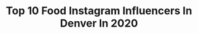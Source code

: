 ---
title: Top 10 Food Instagram Influencers In Denver In 2020
description: >-
  Find top food Instagram influencers in Denver in 2020. Most popular hashtags: #food #denver #denverfoodie #colorado.
platform: Instagram
hits: 54
text_top: Identify the most popular Instagram profiles on inBeat.
text_bottom: Our database has 54 Instagram influencers like this in Denver, United States for you to contact.
profiles:
  - username: "jasonganahl"
    fullname: >-
      Jason Ganahl
    bio: >-
      ❤️ Husband 👩🏼👧🏼👦🏼👱🏼‍♀️ Father 🔥 Founder @gquebbq 🍦 Founder @icecreamfarm 🏈🏀⚾️ Fanatic 🏔🇺🇸⛰ Denver CO ⬇️Surf & Turf Recipe⬇️
    location: "United States"
    followers: 20298
    engagement: 167
    commentsToLikes: 0.101623
    id: ck0u75kav3ur00i19clkaqqq6
    verified: false
    hashtags: "#303, #smokedmeat, #sandwich, #5280eats"
  - username: "1000thingstodoindenver"
    fullname: >-
      Denver📍Things To Do in Denver
    bio: >-
      Voted Denver's Best Instagram • Denver Food, Drink, Fashion, Fitness, Music, Art, Outdoors & More • 💌1000ThingsToDoInDenver@gmail.com
    location: "United States"
    followers: 72505
    engagement: 206
    commentsToLikes: 0.135754
    id: ck14iedh6f09e0i19yn8q4p4e
    verified: false
    hashtags: "#1000thingstodoindenvercreative, #blessed, #1000thingstodoindenver"
  - username: "regina.foodie"
    fullname: >-
      REGINA FOSTER
    bio: >-
      📍 New York photographer FOOD BLOGGER For inquiries: mail@reginafoster.us Portrait lifestyle @reginafoster.us
    location: "United States"
    followers: 2445
    engagement: 1508
    commentsToLikes: 0.058768
    id: ck5ch68eeq6g20i110o67yx06
    verified: false
    hashtags: "#denverportraitphotographer, #foodblogger, #foodie, #breakfast"
  - username: "fox31denver"
    fullname: >-
      FOX31 Denver KDVR
    bio: >-
      FOX31 brings you #Denver news, weather, sports, and what's happening in communities all around #Colorado. ⬇️ Link in bio ⬇️
    location: "United States"
    followers: 50598
    engagement: 99
    commentsToLikes: 0.037937
    id: ck0u0dbrbtf8p0i19t71mwmzt
    verified: false
    hashtags: "#spring, #wildlife, #denver, #weather"
  - username: "milehighmunch"
    fullname: >-
      ⓂⒾⓁⒺⒽⒾⒼⒽⓂⓊⓃⒸⒽ
    bio: >-
      🏔 Denver, CO ⁣ 🍴 Food is life ⁣ 👩🏻‍💻 Content Creator⁣ ©️ Credit my photos
    location: "United States"
    followers: 22939
    engagement: 203
    commentsToLikes: 0.055675
    id: ck5chz159rpia0i11vbv8ygro
    verified: false
    hashtags: "#pulledpork, #foodporn, #delivery, #foooood"
  - username: "a_fat_guy_in_denver"
    fullname: >-
      Fat Guy
    bio: >-
      I'm an entrepreneur, restauranteur and father. I post pics of food and my everyday life. Normal guy just taking pics with my phone
    location: "United States"
    followers: 26891
    engagement: 248
    commentsToLikes: 0.150053
    id: ck0u75k3v3uon0i19q4kxx87e
    verified: false
    hashtags: "#spicy, #love, #rare, #foodporn"
  - username: "rosin.ryan"
    fullname: >-
      Ryan
    bio: >-
      Denver CO Novice grower Solventless consultations Rosin @dabolio710. 21+
    location: "United States"
    followers: 36906
    engagement: 337
    commentsToLikes: 0.030463
    id: ck14jlf20kxie0i19e517lrof
    verified: false
    hashtags: "#rosin, #icewax, #fullmelt, #dabs"
  - username: "wilsonchindesign"
    fullname: >-
      Wilson Chin Design
    bio: >-
      Production designer on and off Broadway, Opera, TV & Film. Projects have won a Pulitzer Prize, 4 Lortel Awards and 2 Tony noms. #Riverdale #KatyKeene
    location: "United States"
    followers: 7278
    engagement: 1017
    commentsToLikes: 0.064570
    id: ck8t5sg53b30o0j785ix68g38
    verified: false
    hashtags: "#setdesigner, #broadwaymusical, #scenography, #littlewomen"
  - username: "thekidmcmanus"
    fullname: >-
      Brandon McManus
    bio: >-
      #8 Denver Broncos | SB 50 🏆| Food and Fashion
    location: "United States"
    followers: 87040
    engagement: 687
    commentsToLikes: 0.011394
    id: ck5hglf5t3e320i11l44hwym2
    verified: true
    hashtags: "#mycausemycleats, #happyvalentinesday"
  - username: "milehighfoodfairy"
    fullname: >-
      Mile High Food Fairy
    bio: >-
      🧚 Tooth fairy by day, food fairy by night 📍 Utah ← Denver 📷 Photos by me 🌟 @bestfooddenver | Community Leader 📝 @yelputahcounty | Elite 👩🏻@foodietribe
    location: "United States"
    followers: 12178
    engagement: 419
    commentsToLikes: 0.154947
    id: ck55lz2da2szj0i11jthuovvv
    verified: false
    hashtags: "#onfire, #liquidnitrogen, #denverfoodscene, #foodiegram"
---